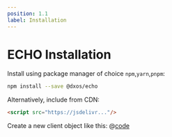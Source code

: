 ```yaml
---
position: 1.1
label: Installation
---
```

# ECHO Installation
Install using package manager of choice `npm`,`yarn`,`pnpm`:
```bash
npm install --save @dxos/echo
```
Alternatively, include from CDN:
```html
<script src="https://jsdelivr..."/>
```
Create a new client object like this:
@[code](snippets/create-client.ts)